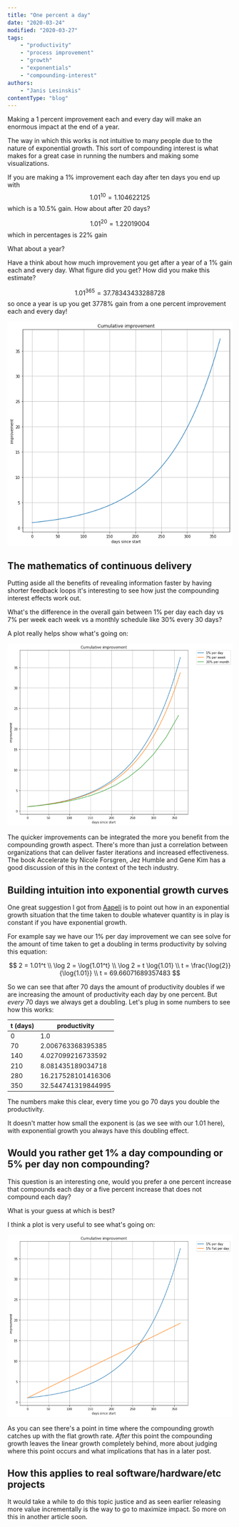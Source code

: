 ```yaml
---
title: "One percent a day"
date: "2020-03-24"
modified: "2020-03-27"
tags:
    - "productivity"
    - "process improvement"
    - "growth"
    - "exponentials"
    - "compounding-interest"
authors:
    - "Janis Lesinskis"
contentType: "blog"
---
```


Making a 1 percent improvement each and every day will make an enormous impact at the end of a year.

The way in which this works is not intuitive to many people due to the nature of exponential growth. This sort of compounding interest is what makes for a great case in running the numbers and making some visualizations.

If you are making a 1% improvement each day after ten days you end up with $$1.01^{10} = 1.104622125$$ which is a 10.5% gain. How about after 20 days?

$$1.01^{20} = 1.22019004 $$ which in percentages is 22% gain

What about a year?

Have a think about how much improvement you get after a year of a 1% gain each and every day. What figure did you get? How did you make this estimate?

$$1.01^{365} = 37.78343433288728$$ so once a year is up you get 3778% gain from a one percent improvement each and every day!

![One percent a day improvement plot](./one_percent_a_day.png)

## The mathematics of continuous delivery

Putting aside all the benefits of revealing information faster by having shorter feedback loops it's interesting to see how just the compounding interest effects work out.

What's the difference in the overall gain between 1% per day each day vs 7% per week each week vs a monthly schedule like 30% every 30 days?

A plot really helps show what's going on:

![One percent a day vs seven percent a week vs thirty percent a month improvement plot](./varying_time_growth_rates.png)

The quicker improvements can be integrated the more you benefit from the compounding growth aspect.
There's more than just a correlation between organizations that can deliver faster iterations and increased effectiveness. The book Accelerate by Nicole Forsgren, Jez Humble and Gene Kim has a good discussion of this in the context of the tech industry.

## Building intuition into exponential growth curves

One great suggestion I got from [Aapeli](/team/aapeli/) is to point out how in an exponential growth situation that the time taken to double whatever quantity is in play is constant if you have exponential growth.

For example say we have our 1% per day improvement we can see solve for the amount of time taken to get a doubling in terms productivity by solving this equation:

$$
2 = 1.01^t  \\
\log 2 = \log{1.01^t} \\
\log 2 = t \log{1.01} \\
t = \frac{\log{2}}{\log{1.01}} \\
t = 69.66071689357483
$$

So we can see that after 70 days the amount of productivity doubles if we are increasing the amount of productivity each day by one percent. But *every* 70 days we always get a doubling. Let's plug in some numbers to see how this works:

t (days)| productivity
--------|-------------
0       |  1.0
70      |  2.006763368395385
140     |  4.027099216733592
210     |  8.081435189034718
280     |  16.217528101416306
350     |  32.544741319844995 

The numbers make this clear, every time you go 70 days you double the productivity.

It doesn't matter how small the exponent is (as we see with our 1.01 here), with exponential growth you always have this doubling effect.

## Would you rather get 1% a day compounding or 5% per day non compounding?

This question is an interesting one, would you prefer a one percent increase that compounds each day or a five percent increase that does not compound each day?

What is your guess at which is best?

I think a plot is very useful to see what's going on:

![One percent a day compounding growth vs 5 percent a day flat growth](./interest_5_flat_vs_1_compounding.png)

As you can see there's a point in time where the compounding growth catches up with the flat growth rate. *After* this point the compounding growth leaves the linear growth completely behind, more about judging where this point occurs and what implications that has in a later post.

## How this applies to real software/hardware/etc projects

It would take a while to do this topic justice and as seen earlier releasing more value incrementally is the way to go to maximize impact. So more on this in another article soon.
